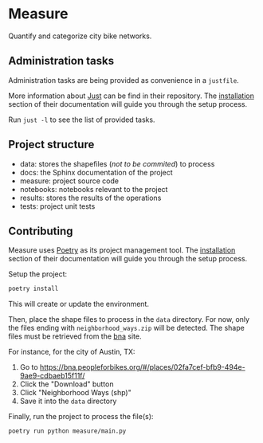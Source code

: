 # Measure

Quantify and categorize city bike networks.

## Administration tasks

Administration tasks are being provided as convenience in a `justfile`.

More information about [Just] can be find in their repository. The
[installation](https://github.com/casey/just#installation) section of their
documentation will guide you through the setup process.

Run `just -l` to see the list of provided tasks.

## Project structure

- data: stores the shapefiles (_not to be commited_) to process
- docs: the Sphinx documentation of the project
- measure: project source code
- notebooks: notebooks relevant to the project
- results: stores the results of the operations
- tests: project unit tests

## Contributing

Measure uses [Poetry] as its project management tool. The
[installation](https://python-poetry.org/docs/#installation) section of their
documentation will guide you through the setup process.

Setup the project:

```bash
poetry install
```

This will create or update the environment.

Then, place the shape files to process in the `data` directory. For now, only
the files ending with `neighborhood_ways.zip` will be detected. The shape files
must be retrieved from the [bna] site.

For instance, for the city of Austin, TX:

1. Go to
   <https://bna.peopleforbikes.org/#/places/02fa7cef-bfb9-494e-9ae9-cdbaeb15f11f/>
2. Click the "Download" button
3. Click "Neighborhood Ways (shp)"
4. Save it into the `data` directory

Finally, run the project to process the file(s):

```bash
poetry run python measure/main.py
```

[bna]: https://bna.peopleforbikes.org
[just]: https://github.com/casey/just
[poetry]: https://python-poetry.org/
